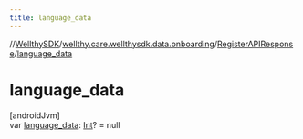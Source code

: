 ```yaml
---
title: language_data
---
```

//[WellthySDK](../../../index.html)/[wellthy.care.wellthysdk.data.onboarding](../index.html)/[RegisterAPIResponse](index.html)/[language_data](language_data.html)



# language_data



[androidJvm]\
var [language_data](language_data.html): [Int](https://kotlinlang.org/api/latest/jvm/stdlib/kotlin/-int/index.html)? = null




